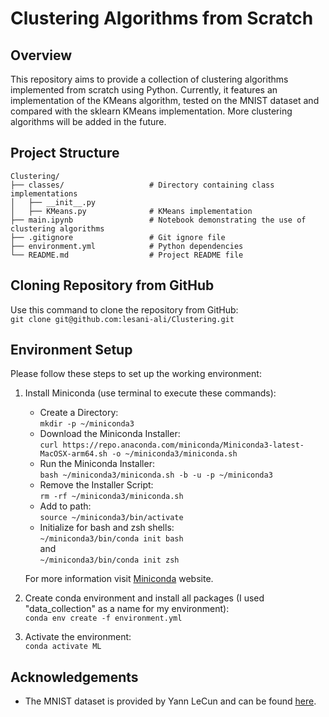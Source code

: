 
# Clustering Algorithms from Scratch

## Overview

This repository aims to provide a collection of clustering algorithms implemented from scratch using Python. Currently, it features an implementation of the KMeans algorithm, tested on the MNIST dataset and compared with the sklearn KMeans implementation. More clustering algorithms will be added in the future.


## Project Structure
```
Clustering/
├── classes/                   # Directory containing class implementations
│   ├── __init__.py
│   ├── KMeans.py              # KMeans implementation
├── main.ipynb                 # Notebook demonstrating the use of clustering algorithms
├── .gitignore                 # Git ignore file
├── environment.yml            # Python dependencies
└── README.md                  # Project README file
```


## Cloning Repository from GitHub
Use this command to clone the repository from GitHub: <br>
`git clone git@github.com:lesani-ali/Clustering.git`<br> 


## Environment Setup
Please follow these steps to set up the working environment:
1. Install Miniconda (use terminal to execute these commands):
    - Create a Directory:<br>
    `mkdir -p ~/miniconda3`
    - Download the Miniconda Installer:<br>
    `curl https://repo.anaconda.com/miniconda/Miniconda3-latest-MacOSX-arm64.sh -o ~/miniconda3/miniconda.sh`
    - Run the Miniconda Installer:<br>
    `bash ~/miniconda3/miniconda.sh -b -u -p ~/miniconda3`
    - Remove the Installer Script:<br>
    `rm -rf ~/miniconda3/miniconda.sh`
    - Add to path:<br>
    `source ~/miniconda3/bin/activate`
    - Initialize for bash and zsh shells:<br>
    `~/miniconda3/bin/conda init bash`<br>
    and <br>
    `~/miniconda3/bin/conda init zsh`

    For more information visit [Miniconda](https://docs.anaconda.com/miniconda/) website.

2. Create conda environment and install all packages (I used "data_collection" as a name for my environment): <br>
`conda env create -f environment.yml`

3. Activate the environment: <br>
`conda activate ML`

## Acknowledgements
- The MNIST dataset is provided by Yann LeCun and can be found [here](http://yann.lecun.com/exdb/mnist/).